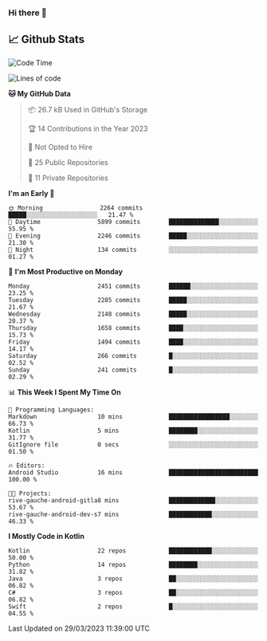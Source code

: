 ### Hi there 👋

<!-- [![Alex's GitHub stats](https://github-readme-stats.vercel.app/api?username=blessedbyjobs)](https://github.com/anuraghazra/github-readme-stats) -->

<!--
**blessedbyjobs/blessedbyjobs** is a ✨ _special_ ✨ repository because its `README.md` (this file) appears on your GitHub profile.


Here are some ideas to get you started:

- 🔭 I’m currently working on ...
- 🌱 I’m currently learning ...
- 👯 I’m looking to collaborate on ...
- 🤔 I’m looking for help with ...
- 💬 Ask me about ...
- 📫 How to reach me: ...
- 😄 Pronouns: ...
- ⚡ Fun fact: ...
-->

## 📈 Github Stats

<!--START_SECTION:waka-->
![Code Time](http://img.shields.io/badge/Code%20Time-16%20mins-blue)

![Lines of code](https://img.shields.io/badge/From%20Hello%20World%20I%27ve%20Written-1.2%20million%20lines%20of%20code-blue)

**🐱 My GitHub Data** 

> 📦 26.7 kB Used in GitHub's Storage 
 > 
> 🏆 14 Contributions in the Year 2023
 > 
> 🚫 Not Opted to Hire
 > 
> 📜 25 Public Repositories 
 > 
> 🔑 11 Private Repositories 
 > 
**I'm an Early 🐤** 

```text
🌞 Morning                2264 commits        █████░░░░░░░░░░░░░░░░░░░░   21.47 % 
🌆 Daytime                5899 commits        ██████████████░░░░░░░░░░░   55.95 % 
🌃 Evening                2246 commits        █████░░░░░░░░░░░░░░░░░░░░   21.30 % 
🌙 Night                  134 commits         ░░░░░░░░░░░░░░░░░░░░░░░░░   01.27 % 
```
📅 **I'm Most Productive on Monday** 

```text
Monday                   2451 commits        ██████░░░░░░░░░░░░░░░░░░░   23.25 % 
Tuesday                  2285 commits        █████░░░░░░░░░░░░░░░░░░░░   21.67 % 
Wednesday                2148 commits        █████░░░░░░░░░░░░░░░░░░░░   20.37 % 
Thursday                 1658 commits        ████░░░░░░░░░░░░░░░░░░░░░   15.73 % 
Friday                   1494 commits        ████░░░░░░░░░░░░░░░░░░░░░   14.17 % 
Saturday                 266 commits         █░░░░░░░░░░░░░░░░░░░░░░░░   02.52 % 
Sunday                   241 commits         █░░░░░░░░░░░░░░░░░░░░░░░░   02.29 % 
```


📊 **This Week I Spent My Time On** 

```text
💬 Programming Languages: 
Markdown                 10 mins             █████████████████░░░░░░░░   66.73 % 
Kotlin                   5 mins              ████████░░░░░░░░░░░░░░░░░   31.77 % 
GitIgnore file           0 secs              ░░░░░░░░░░░░░░░░░░░░░░░░░   01.50 % 

🔥 Editors: 
Android Studio           16 mins             █████████████████████████   100.00 % 

🐱‍💻 Projects: 
rive-gauche-android-gitla8 mins              █████████████░░░░░░░░░░░░   53.67 % 
rive-gauche-android-dev-s7 mins              ████████████░░░░░░░░░░░░░   46.33 % 
```

**I Mostly Code in Kotlin** 

```text
Kotlin                   22 repos            ████████████░░░░░░░░░░░░░   50.00 % 
Python                   14 repos            ████████░░░░░░░░░░░░░░░░░   31.82 % 
Java                     3 repos             ██░░░░░░░░░░░░░░░░░░░░░░░   06.82 % 
C#                       3 repos             ██░░░░░░░░░░░░░░░░░░░░░░░   06.82 % 
Swift                    2 repos             █░░░░░░░░░░░░░░░░░░░░░░░░   04.55 % 
```




 Last Updated on 29/03/2023 11:39:00 UTC
<!--END_SECTION:waka-->
